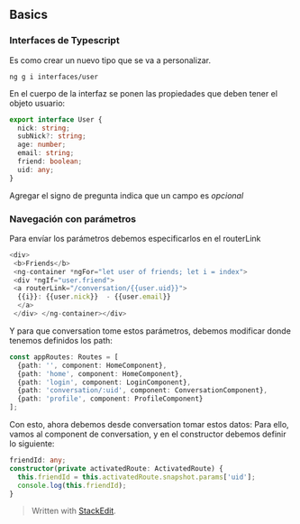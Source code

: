## Basics


### Interfaces de Typescript
Es como crear un nuevo tipo que se va a personalizar. 

```ng g i interfaces/user```

En el cuerpo de la interfaz se ponen las propiedades que deben tener el objeto usuario:

```typescript
export interface User {  
  nick: string;  
  subNick?: string;  
  age: number;  
  email: string;  
  friend: boolean;  
  uid: any;  
}
```
Agregar el signo de pregunta indica que un campo es *opcional*

### Navegación con parámetros

Para envíar los parámetros debemos especificarlos en el routerLink

```typescript
<div>  
 <b>Friends</b>  
 <ng-container *ngFor="let user of friends; let i = index">  
 <div *ngIf="user.friend">  
 <a routerLink="/conversation/{{user.uid}}">  
  {{i}}: {{user.nick}}  - {{user.email}}  
  </a>  
 </div> </ng-container></div>
```

Y para que conversation tome estos parámetros, debemos modificar donde tenemos definidos los path:

```typescript
const appRoutes: Routes = [  
  {path: '', component: HomeComponent},  
  {path: 'home', component: HomeComponent},  
  {path: 'login', component: LoginComponent},  
  {path: 'conversation/:uid', component: ConversationComponent},  
  {path: 'profile', component: ProfileComponent}  
];
```

Con esto, ahora debemos desde conversation tomar estos datos:
Para ello, vamos al component de conversation, y en el constructor debemos definir lo siguiente:

```typescript
friendId: any;  
constructor(private activatedRoute: ActivatedRoute) {  
  this.friendId = this.activatedRoute.snapshot.params['uid'];  
  console.log(this.friendId);  
}
```



> Written with [StackEdit](https://stackedit.io/).
<!--stackedit_data:
eyJoaXN0b3J5IjpbLTQ4MjYzMTk3NF19
-->